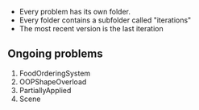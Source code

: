 
* Every problem has its own folder. 
* Every folder contains a subfolder called "iterations"
* The most recent version is the last iteration 

## Ongoing problems

1. FoodOrderingSystem
2. OOPShapeOverload
3. PartiallyApplied 
4. Scene